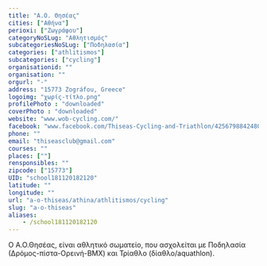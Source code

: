 ```yaml
---
title: "Α.Ο. Θησέας"
cities: ["Αθήνα"]
perioxi: ["Ζωγράφου"]
categoryNoSLug: "Αθλητισμός"
subcategoriesNoSLug: ["Ποδηλασία"]
categories: ["athlitismos"]
subcategories: ["cycling"]
organisationid: ""
organisation: ""
orgurl: "-"
address: "15773 Zográfou, Greece"
logoimg: "χωρίς-τίτλο.png"
profilePhoto : "downloaded"
coverPhoto : "downloaded"
website: "www.wob-cycling.com/"
facebook: "www.facebook.com/Thiseas-Cycling-and-Triathlon/425679884248064"
phone: ""
email: "thiseasclub@gmail.com"
courses: ""
places: [""]
rensponsibles: ""
zipcode: ["15773"]
UID: "school181120182120"
latitude: ""
longitude: ""
url: "a-o-thiseas/athina/athlitismos/cycling"
slug: "a-o-thiseas"
aliases:
    - /school181120182120
---
```



Ο Α.Ο.Θησέας, είναι αθλητικό σωματείο, που ασχολείται με Ποδηλασία (Δρόμος-πίστα-Ορεινή-BMX) και Τρίαθλο (δίαθλο/aquathlon).

